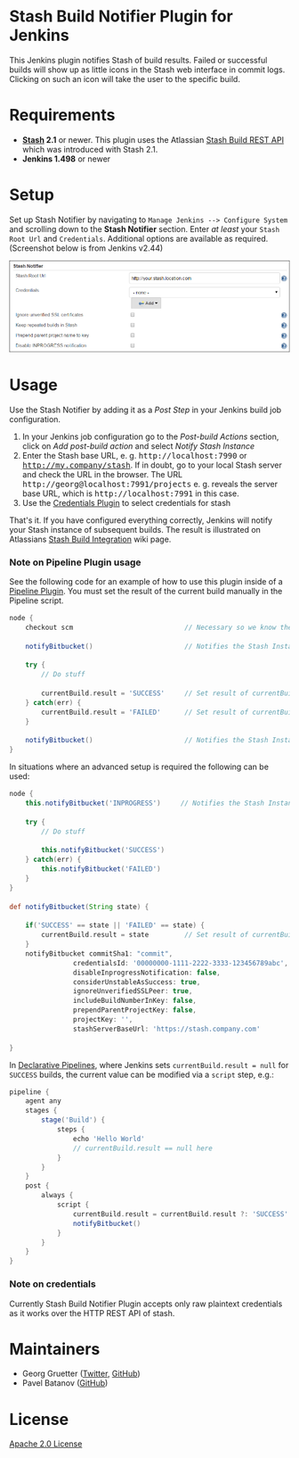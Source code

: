 Stash Build Notifier Plugin for Jenkins
=======================================

This Jenkins plugin notifies Stash of build results. Failed or
successful builds will show up as little icons in the Stash web 
interface in commit logs. Clicking on such an icon will take the 
user to the specific build.

Requirements
============

* **[Stash][] 2.1** or newer. This plugin uses the Atlassian 
[Stash Build REST API][] which was introduced with Stash 2.1. 
* **Jenkins 1.498** or newer

Setup
=====

Set up Stash Notifier by navigating to `Manage Jenkins --> Configure System` and scrolling down to the **Stash Notifier** section. Enter _at least_ your `Stash Root Url` and `Credentials`. Additional options are available as required. (Screenshot below is from Jenkins v2.44)

![Stash Notifier Settings](images/StashNotifierSettings.png)

Usage
=====

Use the Stash Notifier by adding it as a _Post Step_ in your Jenkins build job 
configuration. 

1. In your Jenkins job configuration go to the *Post-build Actions* section, 
click on *Add post-build action* and select *Notify Stash Instance*
2. Enter the Stash base URL, e. g. <tt>http://localhost:7990</tt> or 
<tt>http://my.company/stash</tt>. If in doubt, go to your local Stash 
server and check the URL in the browser. The URL 
<tt>http://georg@localhost:7991/projects</tt> e. g. reveals the
server base URL, which is <tt>http://localhost:7991</tt> in this case. 
2. Use the [Credentials Plugin](https://wiki.jenkins-ci.org/display/JENKINS/Credentials+Plugin) to select credentials for stash

That's it. If you have configured everything correctly, Jenkins will notify
your Stash instance of subsequent builds. The result is illustrated on
Atlassians [Stash Build Integration][] wiki page.

### Note on Pipeline Plugin usage

See the following code for an example of how to use this plugin inside of a 
[Pipeline Plugin](https://wiki.jenkins-ci.org/display/JENKINS/Pipeline+Plugin). You must set the result of the 
current build manually in the Pipeline script.

```groovy
node {
    checkout scm                            // Necessary so we know the current commit

    notifyBitbucket()                       // Notifies the Stash Instance of an INPROGRESS build

    try {
        // Do stuff

        currentBuild.result = 'SUCCESS'     // Set result of currentBuild !Important!
    } catch(err) {
        currentBuild.result = 'FAILED'      // Set result of currentBuild !Important!
    }

    notifyBitbucket()                       // Notifies the Stash Instance of the build result
}
```

In situations where an advanced setup is required the following can be used:
```groovy
node {
    this.notifyBitbucket('INPROGRESS')     // Notifies the Stash Instance of an INPROGRESS build
    
    try {
        // Do stuff
    
        this.notifyBitbucket('SUCCESS')
    } catch(err) {
        this.notifyBitbucket('FAILED')
    }
}

def notifyBitbucket(String state) {

    if('SUCCESS' == state || 'FAILED' == state) {
        currentBuild.result = state         // Set result of currentBuild !Important!
    }
    notifyBitbucket commitSha1: "commit", 
                credentialsId: '00000000-1111-2222-3333-123456789abc', 
                disableInprogressNotification: false, 
                considerUnstableAsSuccess: true, 
                ignoreUnverifiedSSLPeer: true, 
                includeBuildNumberInKey: false, 
                prependParentProjectKey: false, 
                projectKey: '', 
                stashServerBaseUrl: 'https://stash.company.com'

}
```

In [Declarative Pipelines](https://jenkins.io/doc/book/pipeline/syntax/#declarative-pipeline), where Jenkins sets `currentBuild.result = null` for `SUCCESS` builds, the current value can be modified via a `script` step, e.g.:

```groovy
pipeline {
    agent any
    stages {
        stage('Build') {
            steps {
                echo 'Hello World'
                // currentBuild.result == null here
            }
        }
    }
    post { 
        always { 
            script {
                currentBuild.result = currentBuild.result ?: 'SUCCESS'
                notifyBitbucket()
            }
        }
    }
}
```

### Note on credentials

Currently Stash Build Notifier Plugin accepts only raw plaintext credentials as it works over the HTTP REST API of stash.


Maintainers
===========

* Georg Gruetter ([Twitter](https://twitter.com/bumbleGee), [GitHub](https://github.com/gruetter))
* Pavel Batanov ([GitHub](https://github.com/scaytrase))

License
=======

[Apache 2.0 License](http://www.apache.org/licenses/LICENSE-2.0.html)

[Stash]: www.atlassian.com/software/stash
[Stash Build Integration]: https://developer.atlassian.com/stash/docs/latest/how-tos/updating-build-status-for-commits.html
[Stash Build REST API]: https://developer.atlassian.com/static/rest/stash/latest/stash-build-integration-rest.html

